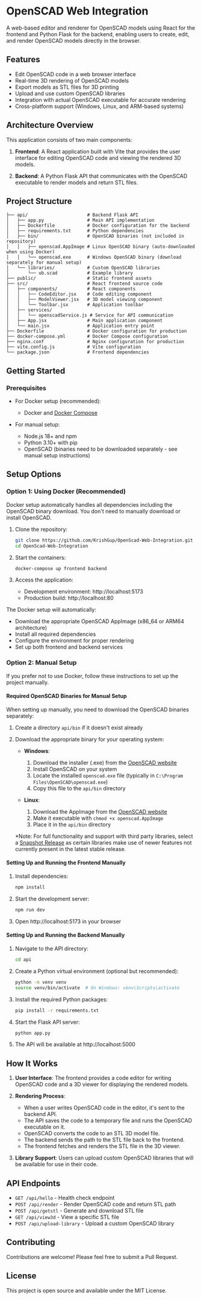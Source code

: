 # OpenSCAD Web Integration

A web-based editor and renderer for OpenSCAD models using React for the frontend and Python Flask for the backend, enabling users to create, edit, and render OpenSCAD models directly in the browser.

## Features

- Edit OpenSCAD code in a web browser interface
- Real-time 3D rendering of OpenSCAD models 
- Export models as STL files for 3D printing
- Upload and use custom OpenSCAD libraries
- Integration with actual OpenSCAD executable for accurate rendering
- Cross-platform support (Windows, Linux, and ARM-based systems)

## Architecture Overview

This application consists of two main components:

1. **Frontend**: A React application built with Vite that provides the user interface for editing OpenSCAD code and viewing the rendered 3D models.

2. **Backend**: A Python Flask API that communicates with the OpenSCAD executable to render models and return STL files.

## Project Structure

```
├── api/                      # Backend Flask API
│   ├── app.py                # Main API implementation
│   ├── Dockerfile            # Docker configuration for the backend
│   ├── requirements.txt      # Python dependencies
│   ├── bin/                  # OpenSCAD binaries (not included in repository)
│   │   ├── openscad.AppImage # Linux OpenSCAD binary (auto-downloaded when using Docker)
│   │   └── openscad.exe      # Windows OpenSCAD binary (download separately for manual setup)
│   └── libraries/            # Custom OpenSCAD libraries
│       └── ub.scad           # Example library
├── public/                   # Static frontend assets
├── src/                      # React frontend source code
│   ├── components/           # React components
│   │   ├── CodeEditor.jsx    # Code editing component
│   │   ├── ModelViewer.jsx   # 3D model viewing component
│   │   └── Toolbar.jsx       # Application toolbar
│   ├── services/             
│   │   └── openscadService.js # Service for API communication
│   ├── App.jsx               # Main application component
│   └── main.jsx              # Application entry point
├── Dockerfile                # Docker configuration for production
├── docker-compose.yml        # Docker Compose configuration
├── nginx.conf                # Nginx configuration for production
├── vite.config.js            # Vite configuration
└── package.json              # Frontend dependencies
```

## Getting Started

### Prerequisites

- For Docker setup (recommended):
  - Docker and [Docker Compose](https://docs.docker.com/compose/install/)
  
- For manual setup:
  - Node.js 18+ and npm
  - Python 3.10+ with pip
  - OpenSCAD (binaries need to be downloaded separately - see manual setup instructions)

## Setup Options

### Option 1: Using Docker (Recommended)

Docker setup automatically handles all dependencies including the OpenSCAD binary download. You don't need to manually download or install OpenSCAD.

1. Clone the repository:
   ```bash
   git clone https://github.com/KrishGup/OpenScad-Web-Integration.git
   cd OpenScad-Web-Integration
   ```

2. Start the containers:
   ```bash
   docker-compose up frontend backend
   ```

3. Access the application:
   - Development environment: http://localhost:5173
   - Production build: http://localhost:80

The Docker setup will automatically:
- Download the appropriate OpenSCAD AppImage (x86_64 or ARM64 architecture)
- Install all required dependencies
- Configure the environment for proper rendering
- Set up both frontend and backend services

### Option 2: Manual Setup

If you prefer not to use Docker, follow these instructions to set up the project manually.

#### Required OpenSCAD Binaries for Manual Setup

When setting up manually, you need to download the OpenSCAD binaries separately:

1. Create a directory `api/bin` if it doesn't exist already
2. Download the appropriate binary for your operating system:
   - **Windows**: 
     1. Download the installer (.exe) from the [OpenSCAD website](https://openscad.org/downloads.html)
     2. Install OpenSCAD on your system
     3. Locate the installed `openscad.exe` file (typically in `C:\Program Files\OpenSCAD\openscad.exe`)
     4. Copy this file to the `api/bin` directory
     
   - **Linux**: 
     1. Download the AppImage from the [OpenSCAD website](https://openscad.org/downloads.html#snapshots) 
     2. Make it executable with `chmod +x openscad.AppImage`
     3. Place it in the `api/bin` directory
   
   *Note: For full functionality and support with third party libraries, select a [Snapshot Release](https://openscad.org/downloads.html#snapshots) as certain libraries make use of newer features not currently present in the latest stable release.

#### Setting Up and Running the Frontend Manually

1. Install dependencies:
   ```bash
   npm install
   ```

2. Start the development server:
   ```bash
   npm run dev
   ```

3. Open http://localhost:5173 in your browser

#### Setting Up and Running the Backend Manually

1. Navigate to the API directory:
   ```bash
   cd api
   ```

2. Create a Python virtual environment (optional but recommended):
   ```bash
   python -m venv venv
   source venv/bin/activate  # On Windows: venv\Scripts\activate
   ```

3. Install the required Python packages:
   ```bash
   pip install -r requirements.txt
   ```

4. Start the Flask API server:
   ```bash
   python app.py
   ```

5. The API will be available at http://localhost:5000

## How It Works

1. **User Interface**: The frontend provides a code editor for writing OpenSCAD code and a 3D viewer for displaying the rendered models.
   
2. **Rendering Process**:
   - When a user writes OpenSCAD code in the editor, it's sent to the backend API.
   - The API saves the code to a temporary file and runs the OpenSCAD executable on it.
   - OpenSCAD converts the code to an STL 3D model file.
   - The backend sends the path to the STL file back to the frontend.
   - The frontend fetches and renders the STL file in the 3D viewer.

3. **Library Support**: Users can upload custom OpenSCAD libraries that will be available for use in their code.

## API Endpoints

- `GET /api/hello` - Health check endpoint
- `POST /api/render` - Render OpenSCAD code and return STL path
- `POST /api/getstl` - Generate and download STL file
- `GET /api/view3d` - View a specific STL file
- `POST /api/upload-library` - Upload a custom OpenSCAD library

## Contributing

Contributions are welcome! Please feel free to submit a Pull Request.

## License

This project is open source and available under the MIT License.
